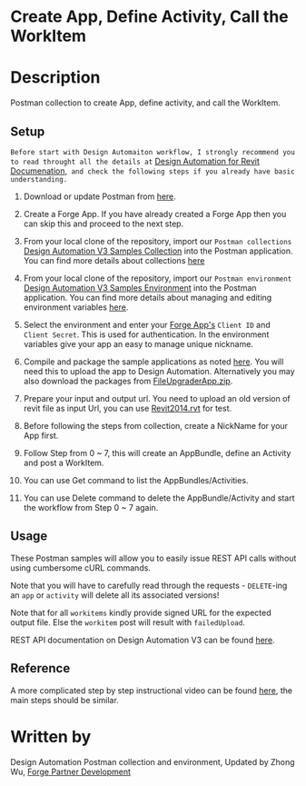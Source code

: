 # Create App, Define Activity, Call the WorkItem


# Description
Postman collection to create App, define activity, and call the WorkItem. 

## Setup
`Before start with Design Automaiton workflow, I strongly recommend you to read throught all the details at` [Design Automation for Revit Documenation](https://forge.autodesk.com/en/docs/design-automation/v3),` and check the following steps if you already have basic understanding.`

1. Download or update Postman from [here](https://www.getpostman.com/apps).

2. Create a Forge App. If you have already created a Forge App then you can skip this and proceed to the next step. 

3. From your local clone of the repository, import our `Postman collections` [Design Automation V3 Samples Collection](Design_Automation_V3_Samples.postman_collection.json) into the Postman application.  You can find more details about collections [here](https://www.getpostman.com/docs/v6/postman/collections/intro_to_collections)

4. From your local clone of the repository, import our `Postman environment` [Design Automation V3 Samples Environment](Design_Automation_V3_Samples.postman_environment.json) into the Postman application. You can find more details about managing and editing environment variables [here](https://www.getpostman.com/docs/v6/postman/environments_and_globals/manage_environments). 

5. Select the environment and enter your [Forge App's](https://developer.autodesk.com/myapps) `Client ID` and `Client Secret`. This is used for authentication. In the environment variables give your app an easy to manage unique nickname.

6. Compile and package the sample applications as noted [here](https://forge.autodesk.com/en/docs/design-automation/v3/tutorials/revit/step4-publish-appbundle/). You will need this to upload the app to Design Automation. Alternatively you may also download the packages from [FileUpgraderApp.zip](../PlugIn/FileUpgraderApp.zip).

7. Prepare your input and output url. You need to upload an old version of revit file as input Url, you can use [Revit2014.rvt](./Revit2014.rvt) for test.

8. Before following the steps from collection, create a NickName for your App first.

9. Follow Step from 0 ~ 7, this will create an AppBundle, define an Activity and post a WorkItem. 

10. You can use Get command to list the AppBundles/Activities.

11. You can use Delete command to delete the AppBundle/Activity and start the workflow from Step 0 ~ 7 again.


## Usage

These Postman samples will allow you to easily issue REST API calls without using cumbersome cURL commands.

Note that you will have to carefully read through the requests - `DELETE`-ing an `app` or `activity` will delete all its associated versions!

Note that for all `workitems` kindly provide signed URL for the expected output file. Else the `workitem` post will result with `failedUpload`.

REST API documentation on Design Automation V3 can be found [here](https://forge.autodesk.com/en/docs/design-automation/v3/reference/http/).


## Reference

A more complicated step by step instructional video can be found [here](https://s3.amazonaws.com/revitio/documentation/PostmanSamples.mp4), the main steps should be similar.


# Written by
Design Automation Postman collection and environment, Updated by Zhong Wu, [Forge Partner Development](http://forge.autodesk.com)
